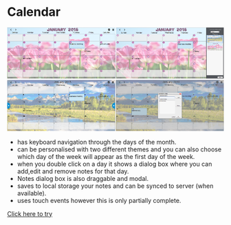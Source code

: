 Calendar
========
![Calendar screen shot](screenshot6.png)
![Calendar screen shot](screenshot5.png)

* has keyboard navigation through the days of the month.
* can be personalised with two different themes and you can also choose which day of the week will appear as the first
day of the week.
* when you double click on a day it shows a dialog box where you can add,edit and remove notes for that day.
* Notes dialog box is also draggable and modal.
* saves to local storage your notes and can be synced to server (when available).
* uses touch events however this is only partially complete.

[Click here to try](https://rawgit.com/bend101/calendar/NewTheme/calendar.html)




